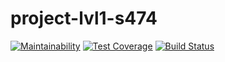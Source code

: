 # project-lvl1-s474

[![Maintainability](https://api.codeclimate.com/v1/badges/a01e777aef0e86624ee9/maintainability)](https://codeclimate.com/github/2vlad/project-lvl1-s474/maintainability)
[![Test Coverage](https://api.codeclimate.com/v1/badges/a01e777aef0e86624ee9/test_coverage)](https://codeclimate.com/github/2vlad/project-lvl1-s474/test_coverage)
[![Build Status](https://travis-ci.org/2vlad/project-lvl1-s474.svg?branch=master)](https://travis-ci.org/2vlad/project-lvl1-s474)
